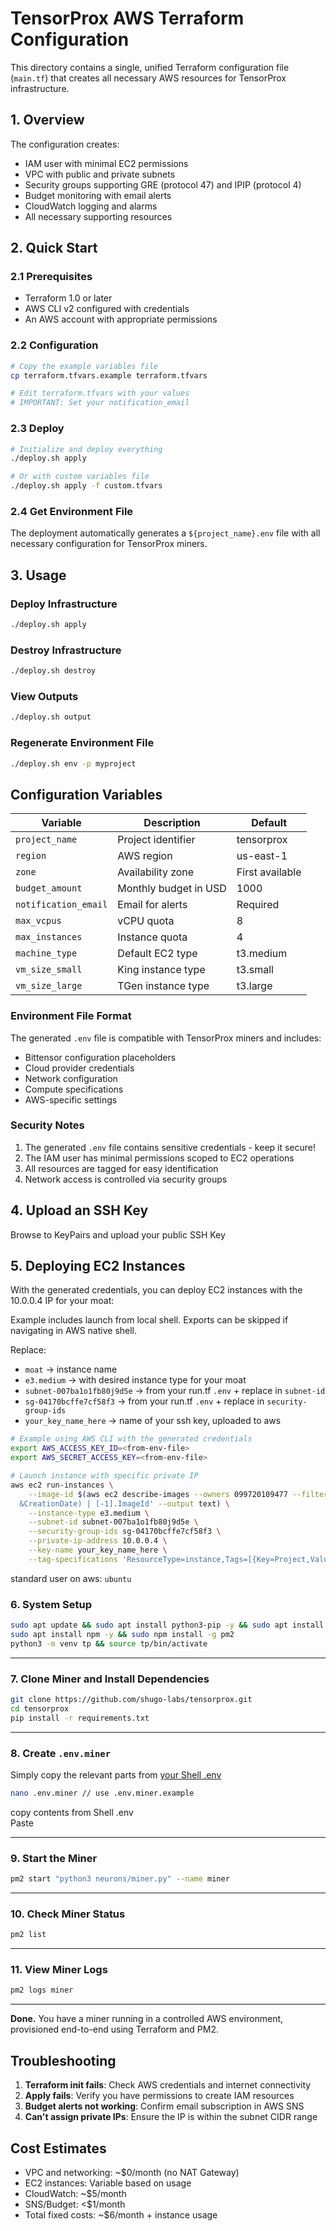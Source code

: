 # TensorProx AWS Terraform Configuration

This directory contains a single, unified Terraform configuration file (`main.tf`) that creates all necessary AWS resources for TensorProx infrastructure.

## 1. Overview

The configuration creates:
- IAM user with minimal EC2 permissions
- VPC with public and private subnets
- Security groups supporting GRE (protocol 47) and IPIP (protocol 4)
- Budget monitoring with email alerts
- CloudWatch logging and alarms
- All necessary supporting resources

## 2. Quick Start

 ### 2.1 Prerequisites
   - Terraform 1.0 or later
   - AWS CLI v2 configured with credentials
   - An AWS account with appropriate permissions

 ### 2.2 Configuration
   ```bash
   # Copy the example variables file
   cp terraform.tfvars.example terraform.tfvars
   
   # Edit terraform.tfvars with your values
   # IMPORTANT: Set your notification_email
   ```

### 2.3 Deploy
   ```bash
   # Initialize and deploy everything
   ./deploy.sh apply
   
   # Or with custom variables file
   ./deploy.sh apply -f custom.tfvars
   ```

### 2.4 Get Environment File
   The deployment automatically generates a `${project_name}.env` file with all necessary configuration for TensorProx miners.

## 3. Usage

### Deploy Infrastructure
```bash
./deploy.sh apply
```

### Destroy Infrastructure
```bash
./deploy.sh destroy
```

### View Outputs
```bash
./deploy.sh output
```

### Regenerate Environment File
```bash
./deploy.sh env -p myproject
```

## Configuration Variables

| Variable | Description | Default |
|----------|-------------|---------|
| `project_name` | Project identifier | tensorprox |
| `region` | AWS region | us-east-1 |
| `zone` | Availability zone | First available |
| `budget_amount` | Monthly budget in USD | 1000 |
| `notification_email` | Email for alerts | Required |
| `max_vcpus` | vCPU quota | 8 |
| `max_instances` | Instance quota | 4 |
| `machine_type` | Default EC2 type | t3.medium |
| `vm_size_small` | King instance type | t3.small |
| `vm_size_large` | TGen instance type | t3.large |

### Environment File Format

The generated `.env` file is compatible with TensorProx miners and includes:
- Bittensor configuration placeholders
- Cloud provider credentials
- Network configuration
- Compute specifications
- AWS-specific settings

### Security Notes

1. The generated `.env` file contains sensitive credentials - keep it secure!
2. The IAM user has minimal permissions scoped to EC2 operations
3. All resources are tagged for easy identification
4. Network access is controlled via security groups

## 4. Upload an SSH Key

Browse to KeyPairs and upload your public SSH Key

## 5. Deploying EC2 Instances

With the generated credentials, you can deploy EC2 instances with the 10.0.0.4 IP for your moat:

Example includes launch from local shell. Exports can be skipped if navigating in AWS native shell. 

Replace:
- `moat` → instance name
- `e3.medium` → with desired instance type for your moat
- `subnet-007ba1o1fb80j9d5e` → from your run.tf `.env` + replace in `subnet-id` 
- `sg-04170bcffe7cf58f3` → from your run.tf `.env` + replace in `security-group-ids`  
- `your_key_name_here` → name of your ssh key, uploaded to aws 


```bash
# Example using AWS CLI with the generated credentials
export AWS_ACCESS_KEY_ID=<from-env-file>
export AWS_SECRET_ACCESS_KEY=<from-env-file>

# Launch instance with specific private IP
aws ec2 run-instances \
    --image-id $(aws ec2 describe-images --owners 099720109477 --filters "Name=name,Values=ubuntu/images/hvm-ssd/ubuntu-jammy-22.04-amd64-server-*" "Name=state,Values=available" --query 'Images | sort_by(@, 
  &CreationDate) | [-1].ImageId' --output text) \
    --instance-type e3.medium \
    --subnet-id subnet-007ba1o1fb80j9d5e \
    --security-group-ids sg-04170bcffe7cf58f3 \
    --private-ip-address 10.0.0.4 \
    --key-name your_key_name_here \
    --tag-specifications 'ResourceType=instance,Tags=[{Key=Project,Value=tensorprox},{Key=Name,Value=moat}]' 
```
standard user on aws: `ubuntu`


### 6. System Setup

```bash
sudo apt update && sudo apt install python3-pip -y && sudo apt install python3-venv -y
sudo apt install npm -y && sudo npm install -g pm2 
python3 -m venv tp && source tp/bin/activate
```

---

### 7. Clone Miner and Install Dependencies

```bash
git clone https://github.com/shugo-labs/tensorprox.git
cd tensorprox
pip install -r requirements.txt
```

---

### 8. Create `.env.miner`

Simply copy the relevant parts from [your Shell .env](https://github.com/shugo-labs/tensorprox/edit/hyperscaler2/assets/aws_setup.md#24-get-environment-file)

```bash
nano .env.miner // use .env.miner.example
```

copy contents from Shell .env  
Paste

---

### 9. Start the Miner

```bash
pm2 start "python3 neurons/miner.py" --name miner
```

---

### 10. Check Miner Status

```bash
pm2 list
```

---

### 11. View Miner Logs

```bash
pm2 logs miner
```

---

**Done.** You have a miner running in a controlled AWS environment, provisioned end-to-end using Terraform and PM2.


## Troubleshooting

1. **Terraform init fails**: Check AWS credentials and internet connectivity
2. **Apply fails**: Verify you have permissions to create IAM resources
3. **Budget alerts not working**: Confirm email subscription in AWS SNS
4. **Can't assign private IPs**: Ensure the IP is within the subnet CIDR range

## Cost Estimates

- VPC and networking: ~$0/month (no NAT Gateway)
- EC2 instances: Variable based on usage
- CloudWatch: ~$5/month
- SNS/Budget: <$1/month
- Total fixed costs: ~$6/month + instance usage
